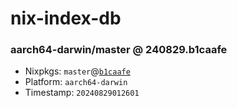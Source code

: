 # nix-index-db
### aarch64-darwin/master @ 240829.b1caafe
- Nixpkgs: `master`@[`b1caafe`](https://github.com/NixOS/nixpkgs/commit/b1caafea3d2d88bfa3e925821dc34ac4df452d9b)
- Platform: `aarch64-darwin`
- Timestamp: `20240829012601`
